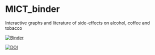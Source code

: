 # MICT_binder
Interactive graphs and literature of side-effects on alcohol, coffee and tobacco

[![Binder](https://mybinder.org/badge_logo.svg)](https://mybinder.org/v2/gh/jankulosky/MICT_binder/main?filepath=Effects%20of%20Alcohol%2C%20Coffee%2C%20and%20Tobacco.ipynb)

[![DOI](https://data.caltech.edu/badge/110025475.svg)](https://doi.org/10.1089/jcr.2012.0018)
